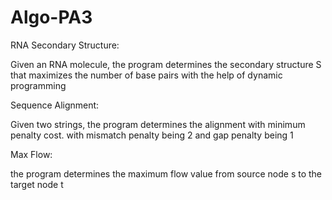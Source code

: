 # Algo-PA3

RNA Secondary Structure: 

Given an RNA molecule, the program determines the secondary structure S that maximizes the number of base pairs with the help of dynamic programming 


Sequence Alignment: 

Given two strings, the program determines the alignment with minimum penalty cost. with mismatch penalty being 2 and gap penalty being 1

Max Flow: 

the program determines the maximum flow value from source node s to the target node t
